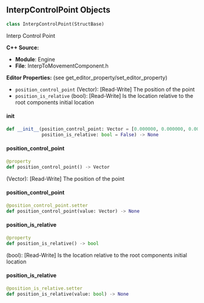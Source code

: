 ## InterpControlPoint Objects

```python
class InterpControlPoint(StructBase)
```

Interp Control Point

**C++ Source:**

- **Module**: Engine
- **File**: InterpToMovementComponent.h

**Editor Properties:** (see get_editor_property/set_editor_property)

- ``position_control_point`` (Vector):  [Read-Write] The position of the point
- ``position_is_relative`` (bool):  [Read-Write] Is the location relative to the root components initial location

<a id="unreal.InterpControlPoint.__init__"></a>

#### __init__

```python
def __init__(position_control_point: Vector = [0.000000, 0.000000, 0.000000],
             position_is_relative: bool = False) -> None
```

<a id="unreal.InterpControlPoint.position_control_point"></a>

#### position_control_point

```python
@property
def position_control_point() -> Vector
```

(Vector):  [Read-Write] The position of the point

<a id="unreal.InterpControlPoint.position_control_point"></a>

#### position_control_point

```python
@position_control_point.setter
def position_control_point(value: Vector) -> None
```

<a id="unreal.InterpControlPoint.position_is_relative"></a>

#### position_is_relative

```python
@property
def position_is_relative() -> bool
```

(bool):  [Read-Write] Is the location relative to the root components initial location

<a id="unreal.InterpControlPoint.position_is_relative"></a>

#### position_is_relative

```python
@position_is_relative.setter
def position_is_relative(value: bool) -> None
```

<a id="unreal.DebugFloatHistory"></a>